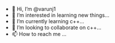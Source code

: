 - 👋 Hi, I’m @varunj1
- 👀 I’m interested in learning new things...
- 🌱 I’m currently learning c++...
- 💞️ I’m looking to collaborate on c++...
- 📫 How to reach me ...

<!---
varunj1/varunj1 is a ✨ special ✨ repository because its `README.md` (this file) appears on your GitHub profile.
You can click the Preview link to take a look at your changes.
--->
